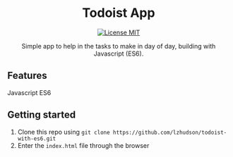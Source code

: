 <h1 align="center"> Todoist App </h1>
<p align="center">
  <a href="https://opensource.org/licenses/MIT">
    <img src="https://img.shields.io/badge/License-MIT-blue.svg" alt="License MIT">
  </a>
</p>

<p align="center">Simple app to help in the tasks to make in day of day, building with Javascript (ES6).</p>

<h2>Features</h2>
Javascript ES6

## Getting started

1. Clone this repo using `git clone https://github.com/lzhudson/todoist-with-es6.git`
2. Enter the `index.html` file through the browser<br />
